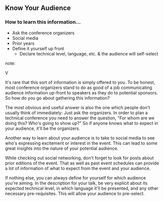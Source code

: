 ## Know Your Audience

### How to learn this information…

* Ask the conference organizers
* Social media
* Prior years
* Define it yourself up front
  * Declare technical level, language, etc. & the audience will self-select

note:

V

It's rare that this sort of information is simply offered to you. To be honest, most conference organizers stand to do as good of a job communicating audience information up-front to speakers as they do to potential sponsors. So how do you go about gathering this information?

The most obvious and useful answer is also the one which people don't usually think of immediately: Just ask the organizers. In order to plan a technical conference you need to answer the question, "For whom are we doing this? Who's going to show up?" So if anyone knows what to expect in your audience, it'll be the organizers.

Another way to learn about your audience is to take to social media to see who's expressing excitement or interest in the event. This can lead to some great insights into the nature of your potential audience.

While checking out social networking, don't forget to look for posts about prior editions of the event. That as well as past event schedules can provide a lot of information of what to expect from the event and your audience.

If nothing else, you can always define for yourself for which audience you're aiming. In the description for your talk, be very explicit about its expected technical level, in which language it'll be presented, and any other necessary pre-requisites. This will allow your audience to pre-select.
